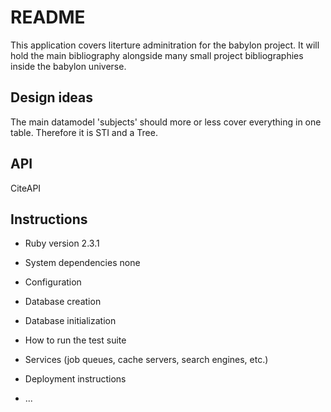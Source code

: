 # README

This application covers literture adminitration for the babylon project. It will hold the main bibliography alongside many small project bibliographies inside the babylon universe.

## Design ideas

The main datamodel 'subjects' should more or less cover everything in one table. Therefore it is STI and a Tree.

## API

CiteAPI

## Instructions

* Ruby version
2.3.1

* System dependencies
none

* Configuration

* Database creation

* Database initialization

* How to run the test suite

* Services (job queues, cache servers, search engines, etc.)

* Deployment instructions

* ...
